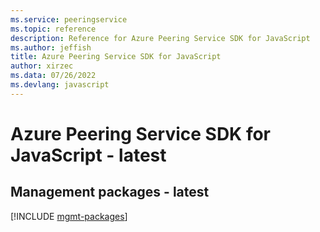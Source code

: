 ```yaml
---
ms.service: peeringservice
ms.topic: reference
description: Reference for Azure Peering Service SDK for JavaScript
ms.author: jeffish
title: Azure Peering Service SDK for JavaScript
author: xirzec
ms.data: 07/26/2022
ms.devlang: javascript
---
```

# Azure Peering Service SDK for JavaScript - latest

## Management packages - latest
[!INCLUDE [mgmt-packages](peering-service-mgmt-index.md)]